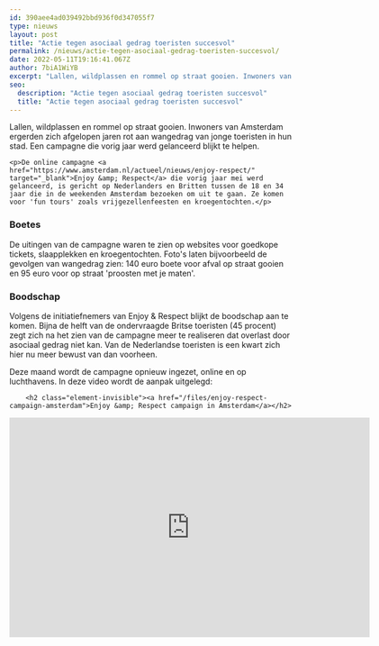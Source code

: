 ```yaml
---
id: 390aee4ad039492bbd936f0d347055f7
type: nieuws
layout: post
title: "Actie tegen asociaal gedrag toeristen succesvol"
permalink: /nieuws/actie-tegen-asociaal-gedrag-toeristen-succesvol/
date: 2022-05-11T19:16:41.067Z
author: 7biA1WiYB
excerpt: "Lallen, wildplassen en rommel op straat gooien. Inwoners van Amsterdam ergerden zich afgelopen jaren rot aan wangedrag van jonge toeristen in hun stad. Een campagne die vorig jaar werd gelanceerd blijkt te helpen.  "
seo:
  description: "Actie tegen asociaal gedrag toeristen succesvol"
  title: "Actie tegen asociaal gedrag toeristen succesvol"
---
```

Lallen, wildplassen en rommel op straat gooien. Inwoners van Amsterdam ergerden zich afgelopen jaren rot aan wangedrag van jonge toeristen in hun stad. Een campagne die vorig jaar werd gelanceerd blijkt te helpen.  

    <p>De online campagne <a href="https://www.amsterdam.nl/actueel/nieuws/enjoy-respect/" target="_blank">Enjoy &amp; Respect</a> die vorig jaar mei werd gelanceerd, is gericht op Nederlanders en Britten tussen de 18 en 34 jaar die in de weekenden Amsterdam bezoeken om uit te gaan. Ze komen voor 'fun tours' zoals vrijgezellenfeesten en kroegentochten.</p>
<h3>Boetes</h3>
<p>De uitingen van de campagne waren te zien op websites voor goedkope tickets, slaapplekken en kroegentochten. Foto's laten bijvoorbeeld de gevolgen van wangedrag zien: 140 euro boete voor afval op straat gooien en 95 euro voor op straat 'proosten met je maten'.</p>
<h3>Boodschap</h3>
<p>Volgens de initiatiefnemers van Enjoy &amp; Respect blijkt de boodschap aan te komen. Bijna de helft van de ondervraagde Britse toeristen (45 procent) zegt zich na het zien van de campagne meer te realiseren dat overlast door asociaal gedrag niet kan. Van de Nederlandse toeristen is een kwart zich hier nu meer bewust van dan voorheen.</p>
<p>Deze maand wordt de campagne opnieuw ingezet, online en op luchthavens. In deze video wordt de aanpak uitgelegd:  <div class="media media-element-container media-default"><div id="file-536842" class="file file-video file-video-youtube">

        <h2 class="element-invisible"><a href="/files/enjoy-respect-campaign-amsterdam">Enjoy &amp; Respect campaign in Amsterdam</a></h2>
    
  
  <div class="content">
    <div class="media-youtube-video media-element file-default media-youtube-1">
  <iframe class="media-youtube-player" width="640" height="390" title="Enjoy &amp; Respect campaign in Amsterdam" src="https://www.youtube.com/embed/Rs91WCUtQUk?wmode=opaque&controls=" name="Enjoy &amp; Respect campaign in Amsterdam" frameborder="0" allowfullscreen="">Video van Enjoy &amp;amp; Respect campaign in Amsterdam</iframe>
</div>
  </div>

  
</div>
</div>  
